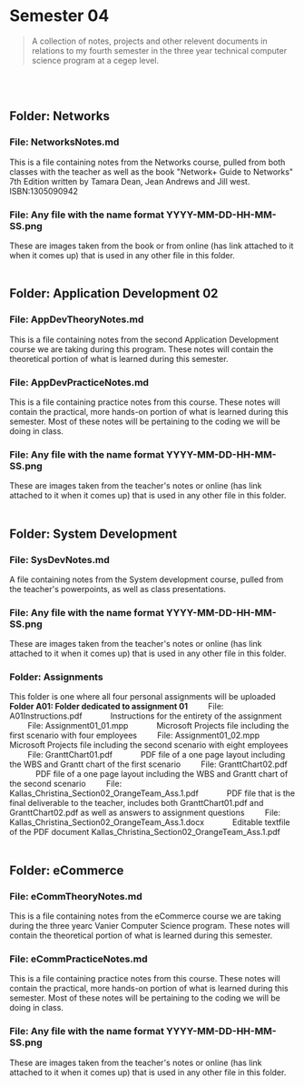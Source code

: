 # Semester 04
> A collection of notes, projects and other relevent documents in relations to my fourth semester in the three year technical computer science program at a cegep level.
> 
<br><br>
## Folder: Networks
### File: NetworksNotes.md
  This is a file containing notes from the Networks course, pulled from both classes with the teacher as well as the book "Network+ Guide to Networks" 7th Edition written by Tamara Dean, Jean Andrews and Jill west. ISBN:1305090942
  <br>
### File: Any file with the name format YYYY-MM-DD-HH-MM-SS.png
  These are images taken from the book or from online (has link attached to it when it comes up) that is used in any other file in this folder.
<br><br>
 
## Folder: Application Development 02
### File: AppDevTheoryNotes.md
  This is a file containing notes from the second Application Development course we are taking during this program. These notes will contain the theoretical portion of what is learned during this semester.
  <br>
### File: AppDevPracticeNotes.md
  This is a file containing practice notes from this course. These notes will contain the practical, more hands-on portion of what is learned during this semester. Most of these notes will be pertaining to the coding we will be doing in class.
  <br>
### File: Any file with the name format YYYY-MM-DD-HH-MM-SS.png
  These are images taken from the teacher's notes or online (has link attached to it when it comes up) that is used in any other file in this folder.
<br><br>  
## Folder: System Development
### File: SysDevNotes.md
   A file containing notes from the System development course, pulled from the teacher's powerpoints, as well as class presentations.
 <br>
### File: Any file with the name format YYYY-MM-DD-HH-MM-SS.png
  These are images taken from the teacher's notes or online (has link attached to it when it comes up) that is used in any other file in this folder.
  <br>
### Folder: Assignments
  This folder is one where all four personal assignments will be uploaded
  &emsp; **Folder A01: Folder dedicated to assignment 01**
  &emsp;&emsp; File: A01Instructions.pdf
  &emsp;&emsp;&emsp; Instructions for the entirety of the assignment
  &emsp;&emsp; File: Assignment01_01.mpp
  &emsp;&emsp;&emsp; Microsoft Projects file including the first scenario with four employees
  &emsp;&emsp; File: Assignment01_02.mpp
  &emsp;&emsp;&emsp; Microsoft Projects file including the second scenario with eight employees
  &emsp;&emsp; File: GranttChart01.pdf
  &emsp;&emsp;&emsp; PDF file of a one page layout including the WBS and Grantt chart of the first scenario
  &emsp;&emsp; File: GranttChart02.pdf
  &emsp;&emsp;&emsp; PDF file of a one page layout including the WBS and Grantt chart of the second scenario
  &emsp;&emsp; File: Kallas_Christina_Section02_OrangeTeam_Ass.1.pdf
  &emsp;&emsp;&emsp; PDF file that is the final deliverable to the teacher, includes both GranttChart01.pdf and GranttChart02.pdf as well as answers to assignment questions
  &emsp;&emsp; File: Kallas_Christina_Section02_OrangeTeam_Ass.1.docx
  &emsp;&emsp;&emsp; Editable textfile of the PDF document Kallas_Christina_Section02_OrangeTeam_Ass.1.pdf 
  <br><br>
## Folder: eCommerce
### File: eCommTheoryNotes.md
  This is a file containing notes from the eCommerce course we are taking during the three yearc Vanier Computer Science program. These notes will contain the theoretical portion of what is learned during this semester.
  <br>
### File: eCommPracticeNotes.md
  This is a file containing practice notes from this course. These notes will contain the practical, more hands-on portion of what is learned during this semester. Most of these notes will be pertaining to the coding we will be doing in class.
  <br>
### File: Any file with the name format YYYY-MM-DD-HH-MM-SS.png
  These are images taken from the teacher's notes or online (has link attached to it when it comes up) that is used in any other file in this folder.
